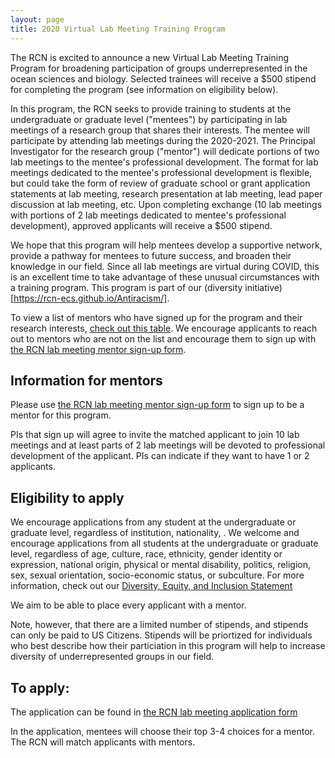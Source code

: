 ```yaml
---
layout: page
title: 2020 Virtual Lab Meeting Training Program
---
```


The RCN is excited to announce a new Virtual Lab Meeting Training Program for broadening participation of groups 
underrepresented in the ocean sciences and biology. Selected trainees will receive a $500 stipend for completing
the program (see information on eligibility below). 

In this program, the RCN seeks to provide training to students at the undergraduate or graduate level ("mentees")
by participating in lab meetings of a research group that shares their interests. The mentee will participate by attending
lab meetings during the 2020-2021.
The Principal Investigator for the research group ("mentor") will dedicate portions of two lab meetings 
to the mentee's professional development. The format for lab meetings dedicated to the mentee's professional development is flexible, but
could take the form of review of graduate school or grant application statements at lab meeting, 
research presentation at lab meeting, lead paper discussion at lab meeting, etc.
Upon completing exchange (10 lab meetings with portions of 2 lab meetings dedicated to mentee's professional development),
approved applicants will receive a $500 stipend.

We hope that this program will help mentees develop a supportive network, 
provide a pathway for mentees to future success, and broaden their knowledge in our field. Since all lab meetings 
are virtual during COVID, this is an excellent time to take advantage of these unusual circumstances with a training program.
This program is part of our (diversity initiative)[https://rcn-ecs.github.io/Antiracism/].

To view a list of mentors who have signed up for the program and their research interests, 
[check out this table](). We encourage applicants to reach out to mentors who are not on the list and 
encourage them to sign up with [the RCN lab meeting mentor sign-up form]().

## Information for mentors

Please use [the RCN lab meeting mentor sign-up form]() to sign up to be a mentor for this program.

PIs that sign up will agree to invite the matched applicant to join 10 lab meetings and at 
least parts of 2 lab meetings will be devoted to professional development of the applicant. 
PIs can indicate if they want to have 1 or 2 applicants.


## Eligibility to apply

We encourage applications from any student at the undergraduate or graduate level, regardless of institution, nationality, .
We welcome and encourage applications from all students at the undergraduate or graduate level, regardless of age, culture, race, 
ethnicity, gender identity or expression, national origin, physical or mental disability, politics, 
religion, sex, sexual orientation, socio-economic status, or subculture. For more information, check
out our [Diversity, Equity, and Inclusion Statement](https://rcn-ecs.github.io/DEI/)

We aim to be able to place every applicant with a mentor. 

Note, however, that there are a limited number of stipends, and stipends can only be paid to US Citizens. 
Stipends will be priortized for individuals who best describe how their particiation in this program will
help to increase diversity of underrepresented groups in our field.

## To apply:

The application can be found in [the RCN lab meeting application form]()

In the application, mentees will choose their top 3-4 choices for a mentor. 
The RCN will match applicants with mentors.
